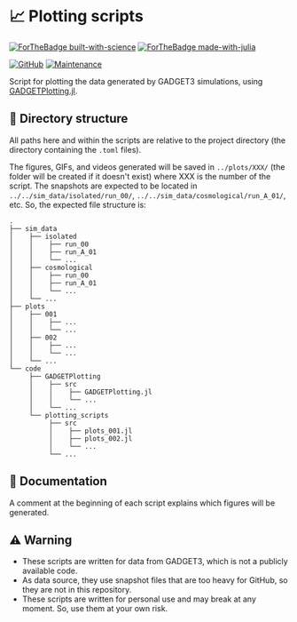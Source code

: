 # 📈 Plotting scripts

[![ForTheBadge built-with-science](http://ForTheBadge.com/images/badges/built-with-science.svg)](https://GitHub.com/Ezequiel92/) [![ForTheBadge made-with-julia](https://forthebadge.com/images/badges/made-with-julia.svg)](https://julialang.org)

[![GitHub](https://img.shields.io/github/license/Ezequiel92/plotting_scripts?style=flat&logo=GNU&labelColor=2B2D2F)](https://github.com/Ezequiel92/plotting_scripts/blob/main/LICENSE) [![Maintenance](https://img.shields.io/maintenance/yes/2021?style=flat)](mailto:elozano@df.uba.ar)

Script for plotting the data generated by GADGET3 simulations, using [GADGETPlotting.jl](https://github.com/Ezequiel92/GADGETPlotting). 

## 📁 Directory structure

All paths here and within the scripts are relative to the project directory (the directory containing the `.toml` files).

The figures, GIFs, and videos generated will be saved in `../plots/XXX/` (the folder will be created if it doesn't exist) where XXX is the number of the script. The snapshots are expected to be located in `../../sim_data/isolated/run_00/`, `../../sim_data/cosmological/run_A_01/`, etc. So, the expected file structure is:

    .
    ├── sim_data
    │    ├── isolated
    │    │    ├── run_00
    │    │    ├── run_A_01
    │    │    └── ...
    │    ├── cosmological
    │    │    ├── run_00
    │    │    ├── run_A_01
    │    │    └── ...
    │    └── ...
    ├── plots 
    │    ├── 001
    │    │    ├── ...
    │    │    └── ...
    │    ├── 002
    │    │    ├── ...
    │    │    └── ...
    │    └── ...
    └── code
         ├── GADGETPlotting 
         │    ├── src 
         │    │    ├── GADGETPlotting.jl   
         │    │    └── ...  
         │    └── ...
         └── plotting_scripts
              ├── src 
              │    ├── plots_001.jl
              │    ├── plots_002.jl
              │    └── ...
              └── ...
         

## 📘 Documentation

A comment at the beginning of each script explains which figures will be generated.

## ⚠️ Warning

- These scripts are written for data from GADGET3, which is not a publicly available code.
- As data source, they use snapshot files that are too heavy for GitHub, so they are not in this repository.
- These scripts are written for personal use and may break at any moment. So, use them at your own risk.
